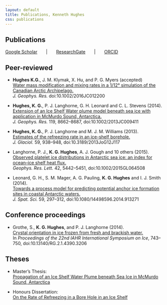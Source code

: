 ```yaml
---
layout: default
title: Publications, Kenneth Hughes
css: publications
---
```


## Publications

[Google Scholar][gs] &nbsp; &nbsp; &nbsp; &#124; &nbsp; &nbsp; &nbsp; [ResearchGate][rg] &nbsp; &nbsp; &nbsp; &#124; &nbsp; &nbsp; &nbsp; [ORCID][oi]

## Peer-reviewed

* __Hughes K.G.__, J. M. Klymak, X. Hu, and P. G. Myers (accepted)  
[Water mass modification and mixing rates in a 1/12° simulation of the Canadian Arctic Archipelago.][pr5]  
*J. Geophys. Res.* doi:10.1002/2016JC012200

* __Hughes, K. G.__, P. J. Langhorne, G. H. Leonard and C. L. Stevens (2014).  
[Extension of an Ice Shelf Water plume model beneath sea ice with application in McMurdo Sound, Antarctica.][pr4]  
*J. Geophys. Res.* 119, 8662–8687, doi:10.1002/2013JC009411

* __Hughes, K. G.__, P. J. Langhorne and M. J. M. Williams (2013).  
[Estimates of the refreezing rate in an ice-shelf borehole.][pr3]  
*J. Glaciol.* 59, 938–948, doi:10.3189/2013JoG12J117

* Langhorne, P. J., __K. G. Hughes__, A. J. Gough and 10 others (2015).  
[Observed platelet ice distributions in Antarctic sea ice: an index for ocean–ice shelf heat flux.][pr2]  
*Geophys. Res. Lett.* 42, 5442–5451, doi:10.1002/2015GL064508

* Leonard, G. H., S. M. Mager, A. G. Pauling, __K. G. Hughes__ and I. J. Smith (2014).  
[Towards a process model for predicting potential anchor ice formation sites in coastal Antarctic waters.][pr1]  
*J. Spat. Sci.* 59, 297–312, doi:10.1080/14498596.2014.913271

## Conference proceedings

* Grothe, S., __K. G. Hughes__, and P. J. Langhorne (2014).  
[Crystal orientation in ice frozen from fresh and brackish water.][cp1]  
In *Proceedings of the 22nd IAHR International Symposium on Ice*, 743–750, doi:10.13140/RG.2.1.4390.3206

## Theses
- Master’s Thesis:  
[Propagation of an Ice Shelf Water Plume beneath Sea Ice in McMurdo Sound, Antarctica][mt]

- Honours Dissertation:  
[On the Rate of Refreezing in a Bore Hole in an Ice Shelf][ht]

[oi]: http://orcid.org/0000-0001-5066-3310
[rg]: https://www.researchgate.net/profile/Kenneth_Hughes2
[gs]: https://scholar.google.ca/citations?hl=en&user=hi2Jk_0AAAAJ&view_op=list_works&gmla=AJsN-F4Zdrx9Pf-PPqjz6hrH-DheV_vXiMWX3S7tEtSkmvBg_8eGJ2SgiEqMtRP6Mb6ypgid5nG3qMSTEawch62wteDpnvaeOO0VaHGLMWMILMeUpYThUhuF9rPxErjMWzQge1QX58hN
[pr5]: http://dx.doi.org/10.1002/2016JC012200
[pr4]: http://dx.doi.org/10.1002/2013JC009411
[pr3]: http://dx.doi.org/10.3189/2013JoG12J117
[pr2]: http://dx.doi.org/10.1002/2015GL064508
[pr1]: http://dx.doi.org/10.1080/14498596.2014.913271
[cp1]: http://dx.doi.org/10.13140/RG.2.1.4390.3206
[mt]: http://hdl.handle.net/10523/4325
[ht]: /docs/Ken%20Hughes%20Honours%20Dissertation.pdf

